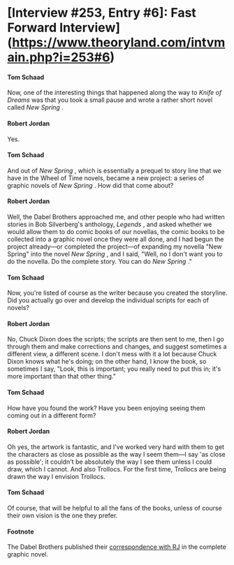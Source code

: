 # [Interview #253, Entry #6]: Fast Forward Interview](https://www.theoryland.com/intvmain.php?i=253#6)

#### Tom Schaad

Now, one of the interesting things that happened along the way to
*Knife of Dreams*
was that you took a small pause and wrote a rather short novel called
*New Spring*
.

#### Robert Jordan

Yes.

#### Tom Schaad

And out of
*New Spring*
, which is essentially a prequel to story line that we have in the Wheel of Time novels, became a new project: a series of graphic novels of
*New Spring*
. How did that come about?

#### Robert Jordan

Well, the Dabel Brothers approached me, and other people who had written stories in Bob Silverberg's anthology,
*Legends*
, and asked whether we would allow them to do comic books of our novellas, the comic books to be collected into a graphic novel once they were all done, and I had begun the project already—or completed the project—of expanding my novella "New Spring" into the novel
*New Spring*
, and I said, "Well, no I don't want you to do the novella. Do the complete story. You can do
*New Spring*
."

#### Tom Schaad

Now, you're listed of course as the writer because you created the storyline. Did you actually go over and develop the individual scripts for each of novels?

#### Robert Jordan

No, Chuck Dixon does the scripts; the scripts are then sent to me, then I go through them and make corrections and changes, and suggest sometimes a different view, a different scene. I don't mess with it a lot because Chuck Dixon knows what he's doing; on the other hand, I know the book, so sometimes I say, "Look, this is important; you really need to put this in; it's more important than that other thing."

#### Tom Schaad

How have you found the work? Have you been enjoying seeing them coming out in a different form?

#### Robert Jordan

Oh yes, the artwork is fantastic, and I've worked very hard with them to get the characters as close as possible as the way I seem them—I say 'as close as possible'; it couldn't be absolutely the way I see them unless I could draw, which I cannot. And also Trollocs. For the first time, Trollocs are being drawn the way I envision Trollocs.

#### Tom Schaad

Of course, that will be helpful to all the fans of the books, unless of course their own vision is the one they prefer.

#### Footnote

The Dabel Brothers published their
[correspondence with RJ](http://www.theoryland.com/intvmain.php?i=252)
in the complete graphic novel.

